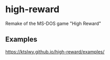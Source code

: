 # high-reward
Remake of the MS-DOS game "High Reward"

## Examples
https://ktslwy.github.io/high-reward/examples/
